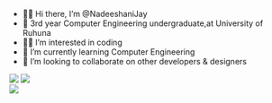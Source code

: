 - 👋🤩 Hi there, I’m @NadeeshaniJay
- 🏤 3rd year Computer Engineering undergraduate,at University of Ruhuna
- 👩‍💻 I’m interested in coding
- 🌱 I’m currently learning Computer Engineering
- 💞️ I’m looking to collaborate on other developers & designers




![](https://github-readme-stats.vercel.app/api?username=nadeeshanijay&theme=blue-green&hide_border=false&include_all_commits=false&count_private=false)
![](https://github-readme-streak-stats.herokuapp.com/?user=nadeeshanijay&theme=blue-green&hide_border=false)<br/>
![](https://github-readme-stats.vercel.app/api/top-langs/?username=nadeeshaniijay&theme=blue-green&hide_border=false&include_all_commits=false&count_private=false&layout=compact)

<!---
NadeeshaniJay/NadeeshaniJay is a ✨ special ✨ repository because its `README.md` (this file) appears on your GitHub profile.
You can click the Preview link to take a look at your changes.
--->
